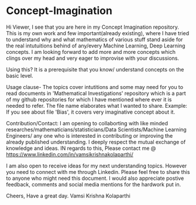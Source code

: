 # Concept-Imagination

Hi Viewer, I see that you are here in my Concept Imagination repository. This is my own work and few important(already existing), where I have tried to understand why and what mathematics of various stuff stand aside for the real intutuitions behind of any/every Machine Learning, Deep Learning concepts. I am looking forward to add more and more concepts which clings over my head and very eager to improvise with your discussions.  

Using this? It is a prerequisite that you know/ understand concepts on the basic level.

Usage clause- The topics cover intutitions and some may need for you to read documents in 'Mathematical Investigations' repository which is a part of my github repositories for which I have mentioned where ever it is needed to refer. The file name elaborates what I wanted to share. Example: If you see about file 'Bias', it covers very imaginative concept about it. 

Contribution/Contact: I am opening to collaborting with like minded researches/mathematicians/statisticians/Data Scientists/Machine Learning Engineers/ any one who is interested in contributing or improving the already published understanding. I deeply respect the mutual exchange of knowledge and ideas. IN regards to this, Please contact me @ https://www.linkedin.com/in/vamsikrishnakolaparthi/

I am also open to receive ideas for my next understanding topics. However you need to connect with me through Linkedin. Please feel free to share this to anyone who might need this document. I would also appreciate postive feedback, comments and social media mentions for the hardwork put in.

Cheers, Have a great day. Vamsi Krishna Kolaparthi
